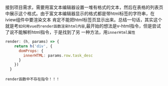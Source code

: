 接到项目需求，需要用富文本编辑器设置一堆有格式的文本，然后在表格的列表页中展示这个格式。由于富文本编辑器显示的格式都是带html标签的字符串，在iview组件中要渲染文本
肯定不能把html标签页显示出来。总结一句话，其实这个就是考`如何用vue的render函数渲染html内容`,最开始的想法是v-html指令，但是尝试了说不能解析html指令，于是找到了另
一种方法，用`innerHtml属性`
```javascript
render: (h, params) => {
    return h('div', {
      domProps: {
        innerHTML: params.row.task_desc
      }
    })
  }
```

`
render函数中不存在指令！！！
`